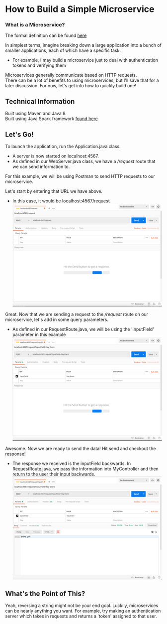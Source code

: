 # How to Build a Simple Microservice
### What is a Microservice?

The formal definition can be found [here](https://en.wikipedia.org/wiki/Microservices)

In simplest terms, imagine breaking down a large application into a bunch of smaller applications, each of which have a specific task.
* For example, I may build a microservice just to deal with authentication tokens and verifying them  

Microservices generally communicate based on HTTP requests.<br>
There can be a lot of benefits to using microservices, but I'll save that for a later discussion. For now, let's get into how to quickly build one!

## Technical Information
Built using Maven and Java 8.<br>
Built using Java Spark framework [found here](http://sparkjava.com/)

## Let's Go!
To launch the application, run the Application.java class.

* A server is now started on localhost:4567.
* As defined in our WebServer.java class, we have a */request* route that we can send information to.

For this example, we will be using Postman to send HTTP requests to our microservice.

Let's start by entering that URL we have above.
* In this case, it would be localhost:4567/request
![Postman image](docs/postman1.png)

Great. Now that we are sending a request to the */request* route on our microservice, let's add in some query parameters.
* As defined in our RequestRoute.java, we will be using the 'inputField' parameter in this example
![Postman image](docs/postman2.png)

Awesome. Now we are ready to send the data! Hit send and checkout the response!
* The response we received is the inputField backwards. In RequestRoute.java, we pass the information into MyController and then return to the user their input backwards.
![Postman image](docs/postman3.png)

## What's the Point of This?
Yeah, reversing a string might not be your end goal. Luckily, microservices can be nearly anything you want. For example, try making an
 authentication server which takes in requests and returns a 'token' assigned to that user.